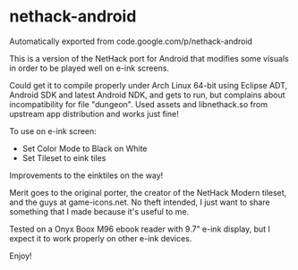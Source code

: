 # nethack-android
Automatically exported from code.google.com/p/nethack-android

This is a version of the NetHack port for Android that modifies some visuals
in order to be played well on e-ink screens.

Could get it to compile properly under Arch Linux 64-bit using Eclipse ADT,
Android SDK and latest Android NDK, and gets to run, but complains about
incompatibility for file "dungeon". Used assets and libnethack.so from upstream
app distribution and works just fine!

To use on e-ink screen:

* Set Color Mode to Black on White
* Set Tileset to eink tiles

Improvements to the einktiles on the way!

Merit goes to the original porter, the creator of the NetHack Modern tileset,
and the guys at game-icons.net.
No theft intended, I just want to share something that I made because it's
useful to me.

Tested on a Onyx Boox M96 ebook reader with 9.7" e-ink display, but I expect it
to work properly on other e-ink devices.

Enjoy!
